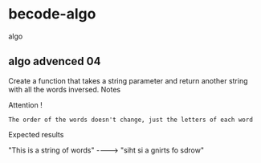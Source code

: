 # becode-algo
 algo
 
 ## algo advenced 04

 Create a function that takes a string parameter and return another string with all the words inversed.
Notes

Attention !

    The order of the words doesn't change, just the letters of each word

Expected results

"This is a string of words" ----> "siht si a gnirts fo sdrow"